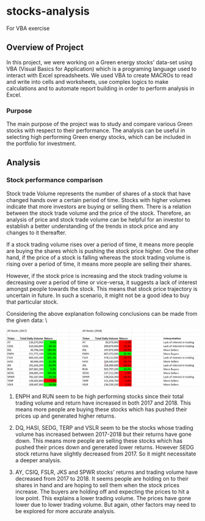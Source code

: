 # stocks-analysis
For VBA exercise

## Overview of Project

In this project, we were working on a Green energy stocks' data-set using VBA (Visual Basics for Application)
which is a programing language used to interact with Excel spreadsheets. We used VBA to create MACROs to read and
write into cells and worksheets, use complex logics to make calculations and to automate report building in order to
perform analysis in Excel.

### Purpose

The main purpose of the project was to study and compare various Green stocks with respect to their performance.
The analysis can be useful in selecting high performing Green energy stocks, which can be included in the portfolio
for investment.

## Analysis

### Stock performance comparison

Stock trade Volume represents the number of shares of a stock that have changed hands over a certain period of time. Stocks
with higher volumes indicate that more investors are buying or selling them. There is a relation between the stock trade volume
and the price of the stock. Therefore, an analysis of price and stock trade volume can be helpful for an investor to establish a
better understanding of the trends in stock price and any changes to it thereafter.

If a stock trading volume rises over a period of time, it means more people are buying the shares which is pushing the stock price higher. One the other hand, if the price of a stock is falling whereas the stock trading volume is rising over a period of time, it means more people are selling their shares.

However, if the stock price is increasing and the stock trading volume is decreasing over a period of time or vice-versa, it suggests a lack of interest amongst people towards the stock. This means that stock price trajectory is uncertain in future. In such a scenario, it might not be a good idea to buy that particular stock.

Considering the above explanation following conclusions can be made from the given data: \

![Stock_analysis_s](Image_analysis/Stock_analysis_s.png)

1. ENPH and RUN seem to be high performing stocks since their total trading volume and return have increased in both 2017 and 2018. This means more people are buying these stocks which has pushed their prices up and generated higher returns.

2. DQ, HASI, SEDG, TERP and VSLR seem to be the stocks whose trading volume has increased between 2017-2018 but their returns have gone down. This means more people are selling these stocks which has pushed their prices down and generated lower returns. However SEDG stock returns have slightly decreased from 2017. So it might necessitate a deeper analysis.

3. AY, CSIQ, FSLR, JKS and SPWR stocks' returns and trading volume have decreased from 2017 to 2018. It seems people are holding on to their shares in hand and are hoping to sell them when the stock prices increase. The buyers are holding off and expecting the prices to hit a low point. This explains a lower trading volume. The prices have gone lower due to lower trading volume. But again, other factors may need to be explored for more accurate analysis.

